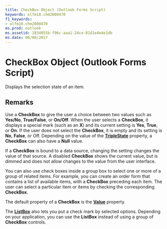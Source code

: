 ```yaml
---
title: CheckBox Object (Outlook Forms Script)
keywords: olfm10.chm2000470
f1_keywords:
- olfm10.chm2000470
ms.prod: outlook
ms.assetid: 1834855b-f96c-aaa1-24ce-81d1e4e4e1db
ms.date: 06/08/2017
---
```



# CheckBox Object (Outlook Forms Script)

Displays the selection state of an item.


## Remarks

Use a  **CheckBox** to give the user a choice between two values such as **Yes/No**,  **True/False**, or  **On/Off**. When the user selects a  **CheckBox**, it displays a special mark (such as an  **X**) and its current setting is  **Yes**,  **True**, or  **On**. If the user does not select the  **CheckBox**, it is empty and its setting is  **No**,  **False**, or Off. Depending on the value of the  **[TripleState](Outlook.checkbox.triplestate.md)** property, a **CheckBox** can also have a **Null** value.

If a  **CheckBox** is bound to a data source, changing the setting changes the value of that source. A disabled **CheckBox** shows the current value, but is dimmed and does not allow changes to the value from the user interface.

You can also use check boxes inside a group box to select one or more of a group of related items. For example, you can create an order form that contains a list of available items, with a  **CheckBox** preceding each item. The user can select a particular item or items by checking the corresponding **CheckBox**.

The default property of a  **CheckBox** is the **[Value](Outlook.checkbox.value.md)** property.

The  **[ListBox](Outlook.listbox.md)** also lets you put a check mark by selected options. Depending on your application, you can use the **ListBox** instead of using a group of **CheckBox** controls.


